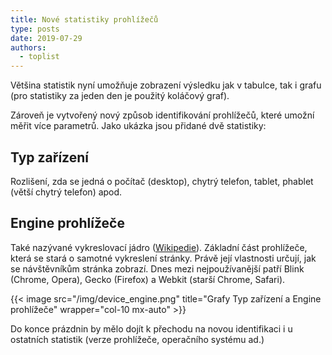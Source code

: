 ```yaml
---
title: Nové statistiky prohlížečů
type: posts
date: 2019-07-29
authors:
  - toplist
---
```

Většina statistik nyní umožňuje zobrazení výsledku jak v tabulce, tak i grafu (pro statistiky za jeden den je použitý koláčový graf).

Zároveň je vytvořený nový způsob identifikování prohlížečů, které umožní měřit více parametrů. Jako ukázka jsou přidané dvě statistiky:

## Typ zařízení
Rozlišení, zda se jedná o počítač (desktop), chytrý telefon, tablet, phablet (větší chytrý telefon) apod.

## Engine prohlížeče
Také nazývané vykreslovací jádro ([Wikipedie](https://cs.wikipedia.org/wiki/Renderovac%C3%AD_j%C3%A1dro_prohl%C3%AD%C5%BEe%C4%8De)). Základní část prohlížeče, která se stará o samotné vykreslení stránky. Právě její vlastnosti určují, jak se návštěvníkům stránka zobrazí. Dnes mezi nejpoužívanější patří Blink (Chrome, Opera), Gecko (Firefox) a Webkit (starší Chrome, Safari).

{{< image src="/img/device_engine.png" title="Grafy Typ zařízení a Engine prohlížeče" wrapper="col-10 mx-auto" >}}

Do konce prázdnin by mělo dojít k přechodu na novou identifikaci i u ostatních statistik (verze prohlížeče, operačního systému ad.)